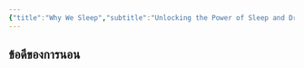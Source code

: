 ```yaml
---
{"title":"Why We Sleep","subtitle":"Unlocking the Power of Sleep and Dreams","author":"Matthew Walker","authors":"Matthew Walker","category":"Dreams","publisher":"Bookscape","total_page":504,"cover_url":"http://books.google.com/books/content?id=mIh4swEACAAJ&printsec=frontcover&img=1&zoom=1&source=gbs_api","publish_date":"2018-01-04","description":"Sleep is one of the most important aspects of our life, health and longevity and yet it is increasingly neglected in twenty-first-century society, with devastating consequences- every major disease in the developed world - Alzheimer's, cancer, obesity, diabetes - has very strong links to deficient sleep. In this book, the first of its kind written by a scientific expert, Professor Matthew Walker explores twenty years of cutting-edge research to solve the mystery of why sleep matters. Looking at creatures from across the animal kingdom as well as major human studies, Why We Sleepdelves in to everything from what really happens in our brains and bodies when we dream to how caffeine and alcohol affect sleep and why our sleep patterns change across a lifetime, transforming our appreciation of the extraordinary phenomenon that safeguards our existence.","link":"https://books.google.com/books/about/Why_We_Sleep.html?hl=&id=mIh4swEACAAJ","preview_link":"http://books.google.co.th/books?id=mIh4swEACAAJ&dq=why+we+sleep&hl=&as_pt=BOOKS&cd=2&source=gbs_api","tag":"book","dg-publish":true,"banner":"http://books.google.com/books/content?id=mIh4swEACAAJ&printsec=frontcover&img=1&zoom=1&source=gbs_api","permalink":"/books/why-we-sleep-matthew-walker/","dgPassFrontmatter":true}
---
```


## ข้อดีของการนอน

